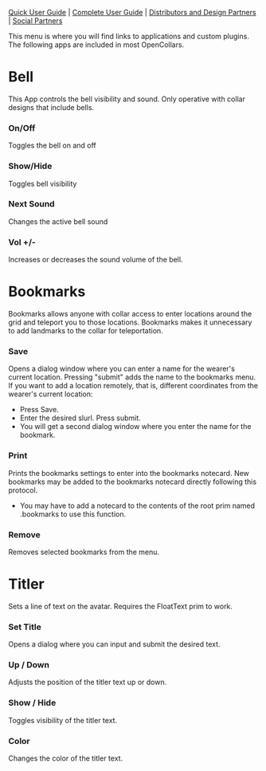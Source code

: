 [Quick User Guide](https://github.com/OpenCollarTeam/OpenCollar/wiki/OpenCollar-Quick-User-Guide) | [Complete User Guide](https://github.com/OpenCollarTeam/OpenCollar/wiki/Complete-User-Guide) | [Distributors and Design Partners](https://github.com/OpenCollarTeam/OpenCollar/wiki/OpenCollar-Distributors-and-Designers) | [Social Partners](https://github.com/OpenCollarTeam/OpenCollar/wiki/OpenCollar-Social-Partner-Locations)


This menu is where you will find links to applications and custom plugins.  The following apps are included in most OpenCollars.

# Bell
This App controls the bell visibility and sound.  Only operative with collar designs that include bells.  
### On/Off
Toggles the bell on and off
### Show/Hide
Toggles bell visibility
### Next Sound
Changes the active bell sound
### Vol +/-
Increases or decreases the sound volume of the bell.

# Bookmarks
Bookmarks allows anyone with collar access to enter locations around the grid and teleport you to those locations.  Bookmarks makes it unnecessary to add landmarks to the collar for teleportation.

### Save
Opens a dialog window where you can enter a name for the wearer's current location. Pressing "submit" adds the name to the bookmarks menu.   
If you want to add a location remotely, that is, different coordinates from the wearer's current location:  
* Press Save.    
* Enter the desired slurl. Press submit.  
* You will get a second dialog window where you enter the name for the bookmark.

### Print
Prints the bookmarks settings to enter into the bookmarks notecard.  New bookmarks may be added to the bookmarks notecard directly following this protocol.  
* You may have to add a notecard to the contents of the root prim named .bookmarks to use this function.

### Remove
Removes selected bookmarks from the menu.

# Titler
Sets a line of text on the avatar.  Requires the FloatText prim to work.

### Set Title
Opens a dialog where you can input and submit the desired text.

### Up / Down
Adjusts the position of the titler text up or down.

### Show / Hide
Toggles visibility of the titler text.

### Color
Changes the color of the titler text.